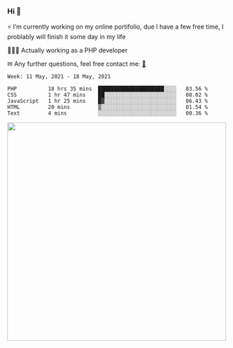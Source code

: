 ### Hi 👋

⚡ I’m currently working on my online portifolio, due I have a few free time, I problably will finish it some day in my life

👨🏽‍💻 Actually working as a PHP developer

✉ Any further questions, feel free contact me: <a href="mailto:contato@gustavocruz.dev.br"> 📩 </a>


<!--START_SECTION:waka-->
```text
Week: 11 May, 2021 - 18 May, 2021

PHP          18 hrs 35 mins  █████████████████████░░░░   83.56 % 
CSS          1 hr 47 mins    ██░░░░░░░░░░░░░░░░░░░░░░░   08.02 % 
JavaScript   1 hr 25 mins    █▓░░░░░░░░░░░░░░░░░░░░░░░   06.43 % 
HTML         20 mins         ▒░░░░░░░░░░░░░░░░░░░░░░░░   01.54 % 
Text         4 mins          ░░░░░░░░░░░░░░░░░░░░░░░░░   00.36 % 
```
<!--END_SECTION:waka-->

<!--[![time tracker](https://wakatime.com/badge/github/Gusttavohsc/gusttavohsc.svg)](https://wakatime.com/badge/github/Gusttavohsc/gusttavohsc) -->
<a href="https://wakatime.com"><img src="https://wakatime.com/share/@gusttavohsc/ac0aff10-528e-4ee7-a951-706173a8130f.png" width="500px"/></a>

<!--
**Gusttavohsc/gusttavohsc** is a ✨ _special_ ✨ repository because its `README.md` (this file) appears on your GitHub profile.

Here are some ideas to get you started:

🔭 I’m currently working on my online portifolio, due I have a few free time, I problably will finish it until january
🌱 I’m currently learning Front-end
- 👯 I’m looking to collaborate on ...
- 🤔 I’m looking for help with ...
- 💬 Ask me about ...
- 📫 How to reach me: ...
- 😄 Pronouns: ...
- ⚡ Fun fact: ...
-->
